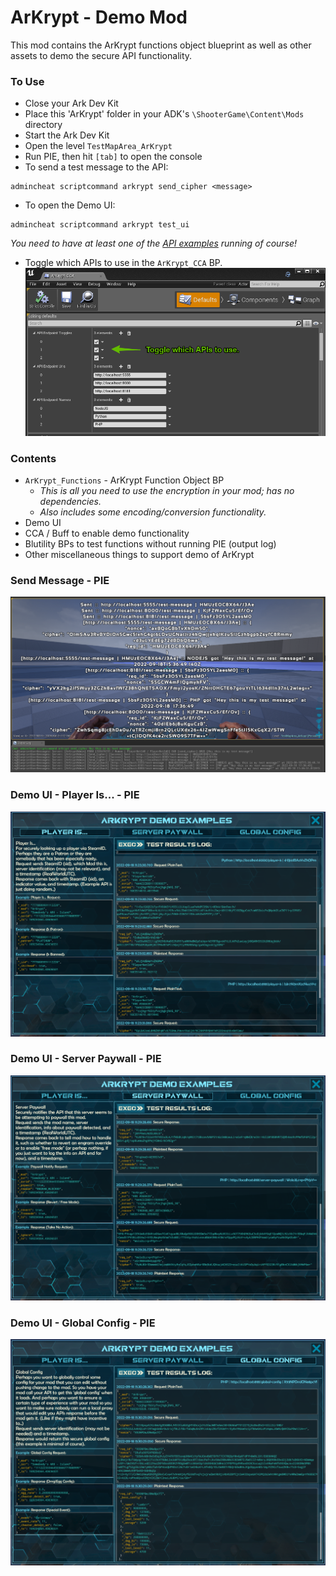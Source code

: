 # ArKrypt - Demo Mod
This mod contains the ArKrypt functions object blueprint as well as other assets to demo the secure API functionality.  

### To Use
- Close your Ark Dev Kit
- Place this 'ArKrypt' folder in your ADK's `\ShooterGame\Content\Mods` directory 
- Start the Ark Dev Kit 
- Open the level `TestMapArea_ArKrypt` 
- Run PIE, then hit `[tab]` to open the console
- To send a test message to the API: 
```
admincheat scriptcommand arkrypt send_cipher <message>
```
- To open the Demo UI: 
```
admincheat scriptcommand arkrypt test_ui
```
_You need to have at least one of the [API examples](/api_examples) running of course!_  
- Toggle which APIs to use in the `ArKrypt_CCA` BP.  
![ArKrypt_CCA API Toggles](/images/ArKrypt_CCA_API_Toggles.png)  

### Contents
- `ArKrypt_Functions` - ArKrypt Function Object BP
  - _This is all you need to use the encryption in your mod; has no dependencies._
  - _Also includes some encoding/conversion functionality._
- Demo UI 
- CCA / Buff to enable demo functionality
- Blutility BPs to test functions without running PIE (output log) 
- Other miscellaneous things to support demo of ArKrypt  

### Send Message - PIE
![Send Message - PIE](/images/ArKrypt_SendMessageCmd_PIE.PNG)
### Demo UI - Player Is... - PIE
![Player Is... PIE](/images/ArKrypt_UI_PlayerIs_PIE.PNG)
### Demo UI - Server Paywall - PIE
![Server Paywall - PIE](/images/ArKrypt_UI_SvrPaywall_PIE.PNG)
### Demo UI - Global Config - PIE
![Global Config - PIE](/images/ArKrypt_UI_GlobalConf_PIE.PNG)
